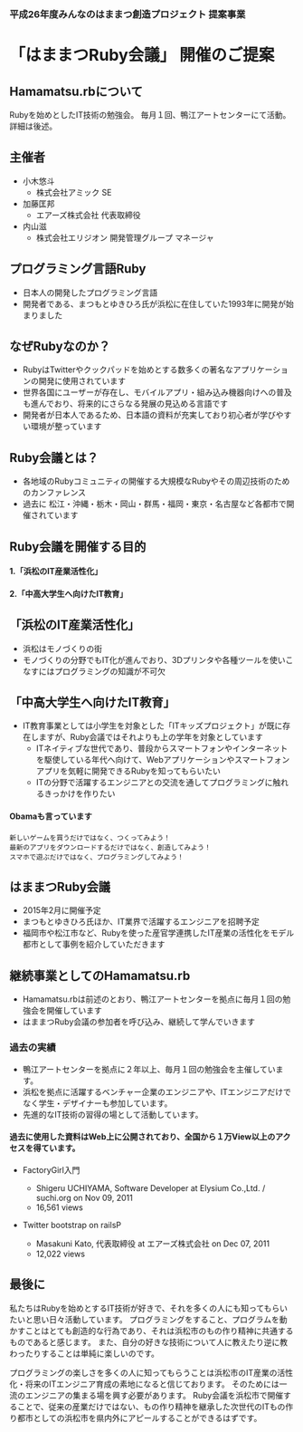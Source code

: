 ### 平成26年度みんなのはままつ創造プロジェクト 提案事業
# 「はままつRuby会議」 開催のご提案


## Hamamatsu.rbについて

Rubyを始めとしたIT技術の勉強会。
毎月１回、鴨江アートセンターにて活動。
詳細は後述。


## 主催者

* 小木悠斗
	* 株式会社アミック SE
* 加藤匡邦
	* エアーズ株式会社 代表取締役
* 内山滋
	* 株式会社エリジオン 開発管理グループ マネージャ


## プログラミング言語Ruby

* 日本人の開発したプログラミング言語
* 開発者である、まつもとゆきひろ氏が浜松に在住していた1993年に開発が始まりました


## なぜRubyなのか？

* RubyはTwitterやクックパッドを始めとする数多くの著名なアプリケーションの開発に使用されています
* 世界各国にユーザーが存在し、モバイルアプリ・組み込み機器向けへの普及も進んでおり、将来的にさらなる発展の見込める言語です
* 開発者が日本人であるため、日本語の資料が充実しており初心者が学びやすい環境が整っています



## Ruby会議とは？

* 各地域のRubyコミュニティの開催する大規模なRubyやその周辺技術のためのカンファレンス
* 過去に 松江・沖縄・栃木・岡山・群馬・福岡・東京・名古屋など各都市で開催されています


## Ruby会議を開催する目的

#### 1.「浜松のIT産業活性化」
#### 2.「中高大学生へ向けたIT教育」


## 「浜松のIT産業活性化」

* 浜松はモノづくりの街
* モノづくりの分野でもIT化が進んでおり、3Dプリンタや各種ツールを使いこなすにはプログラミングの知識が不可欠


## 「中高大学生へ向けたIT教育」

* IT教育事業としては小学生を対象とした「ITキッズプロジェクト」が既に存在しますが、Ruby会議ではそれよりも上の学年を対象としています
	* ITネイティブな世代であり、普段からスマートフォンやインターネットを駆使している年代へ向けて、Webアプリケーションやスマートフォンアプリを気軽に開発できるRubyを知ってもらいたい
	* ITの分野で活躍するエンジニアとの交流を通してプログラミングに触れるきっかけを作りたい


#### Obamaも言っています

```
新しいゲームを買うだけではなく、つくってみよう！
最新のアプリをダウンロードするだけではなく、創造してみよう！
スマホで遊ぶだけではなく、プログラミングしてみよう！
```


## はままつRuby会議

* 2015年2月に開催予定
* まつもとゆきひろ氏ほか、IT業界で活躍するエンジニアを招聘予定
* 福岡市や松江市など、Rubyを使った産官学連携したIT産業の活性化をモデル都市として事例を紹介していただきます


## 継続事業としてのHamamatsu.rb

* Hamamatsu.rbは前述のとおり、鴨江アートセンターを拠点に毎月１回の勉強会を開催しています
* はままつRuby会議の参加者を呼び込み、継続して学んでいきます


### 過去の実績

* 鴨江アートセンターを拠点に２年以上、毎月１回の勉強会を主催しています。
* 浜松を拠点に活躍するベンチャー企業のエンジニアや、ITエンジニアだけでなく学生・デザイナーも参加しています。
* 先進的なIT技術の習得の場として活動しています。


#### 過去に使用した資料はWeb上に公開されており、全国から１万View以上のアクセスを得ています。

* FactoryGirl入門
	* Shigeru UCHIYAMA, Software Developer at Elysium Co.,Ltd. / suchi.org on Nov 09, 2011
	* 16,561 views

* Twitter bootstrap on railsP
	* Masakuni Kato, 代表取締役 at エアーズ株式会社 on Dec 07, 2011
	* 12,022 views


## 最後に

私たちはRubyを始めとするIT技術が好きで、それを多くの人にも知ってもらいたいと思い日々活動しています。
プログラミングをすること、プログラムを動かすことはとても創造的な行為であり、それは浜松市のもの作り精神に共通するものであると感じます。	
また、自分の好きな技術について人に教えたり逆に教わったりすることは単純に楽しいのです。

プログラミングの楽しさを多くの人に知ってもらうことは浜松市のIT産業の活性化・将来のITエンジニア育成の素地になると信じております。
そのためには一流のエンジニアの集まる場を興す必要があります。
Ruby会議を浜松市で開催することで、従来の産業だけではない、もの作り精神を継承した次世代のITもの作り都市としての浜松市を県内外にアピールすることができるはずです。


